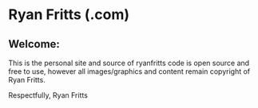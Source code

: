 #  Ryan Fritts (.com) 

## Welcome:

This is the personal site and source of ryanfritts
code is open source and free to use, however all images/graphics and content remain copyright of Ryan Fritts.


Respectfully,
Ryan Fritts

